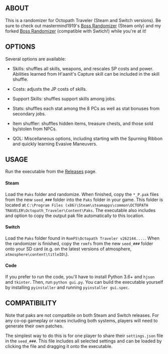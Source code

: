 ## ABOUT

This is a randomizer for Octopath Traveler (Steam and Switch versions). Be sure to check out 
mastermind1919's [Boss Randomizer](https://github.com/mastermind1919/OctopathBossRandomizer/releases) (Steam only) and my forked [Boss Randomizer](https://github.com/MarvinXLII/OctopathBossRandomizer/releases) (compatible with Swtich!) while you're at it!

## OPTIONS

Several options are available:

- Skills: shuffles all skills, weapons, and rescales SP costs and power. Abilities learned from H'aanit's Capture skill can be included in the skill shuffle.

- Costs: adjusts the JP costs of skills.

- Support Skills: shuffles support skills among jobs.

- Stats: shuffles each stat among the 8 PCs as well as stat bonuses from secondary jobs.

- Item shuffler: shuffles hidden items, treasure chests, and those sold by/stolen from NPCs.

- QOL: Miscellaneous options, including starting with the Spurning Ribbon and quickly learning Evasive Maneuvers.

## USAGE

Run the executable from the
[Releases](https://github.com/MarvinXLII/OctopathTravelerJobRandomizer/releases)
page.


#### Steam

Load the `Paks` folder and randomize. When finished, copy the
`*_P.pak` files from the new `seed_###` folder into the `Paks` folder
in your game. This folder is located at `C:\Program Files
(x86)\Steam\steamapps\common\OCTOPATH
TRAVELER\Octopath_Traveler\Content\Paks`.  The executable also
includes and option to copy the output pak file automatically to this
location.

#### Switch

Load the `Paks` folder found in `RomFS\Octopath Traveler
v262144....`. When the randomizer is finished, copy the `romfs` from
the new `seed_###` folder onto your SD card (e.g. on the latest
versions of atmosphere, `atmosphere\content\titleID\`).

#### Code

If you prefer to run the code, you'll have to install Python 3.6+ and
`hjson` and `tkinter`.  Then, run `python gui.py`. You can build
the executable yourself by installing `pyinstaller` and running
`pyinstaller gui.spec`.


## COMPATIBILITY

Note that paks are not compatbile on both Steam and Switch
releases. For any co-op gameplay or races including both systems,
players will need to generate their own patches.

The simplest way to do this is for one player to share their
`settings.json` file in the `seed_###`. This file includes all
selected settings and can be loaded by clicking the file and dragging
it onto the executable.
